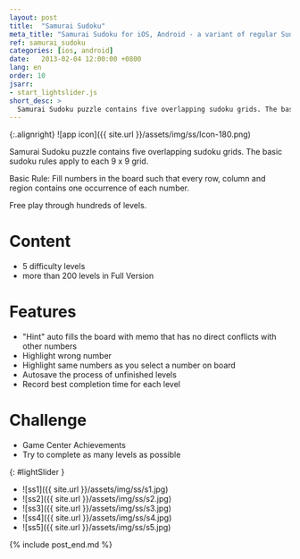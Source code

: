 ```yaml
---
layout: post
title:  "Samurai Sudoku"
meta_title: "Samurai Sudoku for iOS, Android - a variant of regular Sudoku puzzles"
ref: samurai_sudoku
categories: [ios, android]
date:   2013-02-04 12:00:00 +0800
lang: en
order: 10
jsarr:
- start_lightslider.js
short_desc: >
  Samurai Sudoku puzzle contains five overlapping sudoku grids. The basic sudoku rules apply to each 9 x 9 grid. Free play through hundreds of levels.
---
```


{:.alignright}
![app icon]({{ site.url }}/assets/img/ss/Icon-180.png)

Samurai Sudoku puzzle contains five overlapping sudoku grids. The basic sudoku rules apply to each 9 x 9 grid.

Basic Rule: Fill numbers in the board such that every row, column and region contains one occurrence of each number. 

Free play through hundreds of levels.

# Content
- 5 difficulty levels
- more than 200 levels in Full Version

# Features
- "Hint" auto fills the board with memo that has no direct conflicts with other numbers
- Highlight wrong number
- Highlight same numbers as you select a number on board
- Autosave the process of unfinished levels
- Record best completion time for each level

# Challenge
- Game Center Achievements
- Try to complete as many levels as possible


{: #lightSlider }
*   ![ss1]({{ site.url }}/assets/img/ss/s1.jpg)
*   ![ss2]({{ site.url }}/assets/img/ss/s2.jpg)
*   ![ss3]({{ site.url }}/assets/img/ss/s3.jpg)
*   ![ss4]({{ site.url }}/assets/img/ss/s4.jpg)
*   ![ss5]({{ site.url }}/assets/img/ss/s5.jpg)


{% include post_end.md %}
